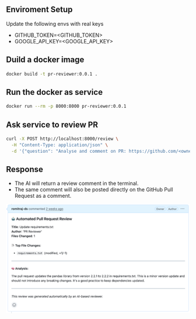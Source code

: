 ## Enviroment Setup
Update the following envs with real keys
- GITHUB_TOKEN=<GITHUB_TOKEN>
- GOOGLE_API_KEY=<GOOGLE_API_KEY>

## Duild a docker image
```bash
docker build -t pr-reviewer:0.0.1 .
```

## Run the docker as service
```bash
docker run --rm -p 8000:8000 pr-reviewer:0.0.1
```

## Ask service to review PR
```bash
curl -X POST http://localhost:8000/review \
  -H "Content-Type: application/json" \
  -d '{"question": "Analyse and comment on PR: https://github.com/<owner>/<repo>/pull/<number>"}'
```

## Response
- The AI will return a review comment in the terminal.
- The same comment will also be posted directly on the GitHub Pull Request as a comment.

![Review Example](assets/review_example.png)
